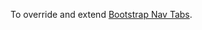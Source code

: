 To override and extend [Bootstrap Nav Tabs](https://getbootstrap.com/docs/4.3/components/navs/#tabs).

<script src="{{path '/assets/scripts/open-ext-links-in-new-window.js'}}" />

